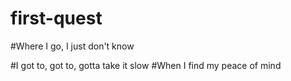 # first-quest

#Where I go, I just don't know

#I got to, got to, gotta take it slow
#When I find my peace of mind
